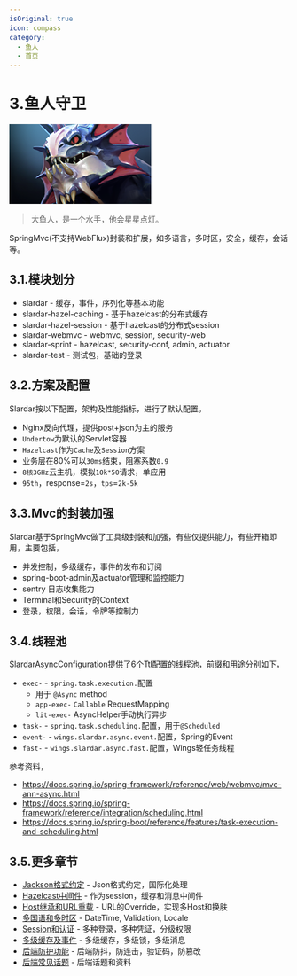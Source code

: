 ```yaml
---
isOriginal: true
icon: compass
category:
  - 鱼人
  - 首页
---
```


# 3.鱼人守卫

![slardar](/slardar_icon.png)

> 大鱼人，是一个水手，他会星星点灯。

SpringMvc(不支持WebFlux)封装和扩展，如多语言，多时区，安全，缓存，会话等。

## 3.1.模块划分

* slardar - 缓存，事件，序列化等基本功能
* slardar-hazel-caching - 基于hazelcast的分布式缓存
* slardar-hazel-session - 基于hazelcast的分布式session
* slardar-webmvc - webmvc, session, security-web
* slardar-sprint - hazelcast, security-conf, admin, actuator
* slardar-test - 测试包，基础的登录

## 3.2.方案及配置

Slardar按以下配置，架构及性能指标，进行了默认配置。

* Nginx反向代理，提供post+json为主的服务
* `Undertow`为默认的Servlet容器
* `Hazelcast`作为`Cache`及`Session`方案
* 业务层在80%可以`30ms`结束，阻塞系数`0.9`
* `8核3GHz`云主机，模拟`10k*50`请求，单应用
* `95th`，response=`2s`，`tps`=`2k-5k`

## 3.3.Mvc的封装加强

Slardar基于SpringMvc做了工具级封装和加强，有些仅提供能力，有些开箱即用，主要包括，

* 并发控制，多级缓存，事件的发布和订阅
* spring-boot-admin及actuator管理和监控能力
* sentry 日志收集能力
* Terminal和Security的Context
* 登录，权限，会话，令牌等控制力

## 3.4.线程池

SlardarAsyncConfiguration提供了6个Ttl配置的线程池，前缀和用途分别如下，

* `exec-` - `spring.task.execution.`配置
  - 用于 `@Async` method
  - `app-exec-` `Callable` RequestMapping
  - `lit-exec-` AsyncHelper手动执行异步
* `task-` - `spring.task.scheduling.`配置，用于`@Scheduled`
* `event-` - `wings.slardar.async.event.`配置，Spring的Event
* `fast-` - `wings.slardar.async.fast.`配置，Wings轻任务线程

参考资料，

* <https://docs.spring.io/spring-framework/reference/web/webmvc/mvc-ann-async.html>
* <https://docs.spring.io/spring-framework/reference/integration/scheduling.html>
* <https://docs.spring.io/spring-boot/reference/features/task-execution-and-scheduling.html>

## 3.5.更多章节

* [Jackson格式约定](./3a-jackson.md) - Json格式约定，国际化处理
* [Hazelcast中间件](./3b-hazelcast.md) - 作为session，缓存和消息中间件
* [Host继承和URL重载](./3c-host-ext.md) - URL的Override，实现多Host和换肤
* [多国语和多时区](./3d-i18n-zone.md) - DateTime, Validation, Locale
* [Session和认证](./3e-auth-session.md) - 多种登录，多种凭证，分级权限
* [多级缓存及事件](./3f-cache-event.md) - 多级缓存，多级锁，多级消息
* [后端防护功能](./3g-fun-server.md) - 后端防抖，防连击，验证码，防篡改
* [后端常见话题](./3h-qa-slardar.md) - 后端话题和资料
